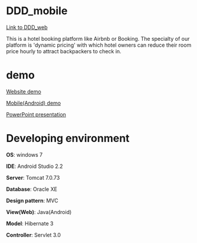# DDD_mobile
[Link to DDD_web](https://github.com/uopsdod/DDD_web)

This is a hotel booking platform like Airbnb or Booking.
The specialty of our platform is 'dynamic pricing' with which hotel owners can reduce their room price hourly to attract backpackers to check in.


# demo
[Website demo](https://www.youtube.com/watch?v=HBqEe0Ad_8Y&list=PLVVMQF8vWNCLd6hdMiXBWu_VvNQ8M30dY&index=1)

[Mobile(Android) demo](https://www.youtube.com/watch?v=bQDPjrmgqyY&t=8s&list=PLVVMQF8vWNCLX7kVI7vP1RfOo0KfJcARQ&index=1)

[PowerPoint presentation](https://docs.google.com/presentation/d/1MXuj1pCkYTa1yXKrtqx7IIYWKonkRnqCmNZFVIlF_DY/edit?usp=sharing)

# Developing environment
**OS**: windows 7

**IDE**: Android Studio 2.2

**Server**: Tomcat 7.0.73

**Database**: Oracle XE

**Design pattern**: MVC

**View(Web)**: Java(Android)

**Model**: Hibernate 3

**Controller**: Servlet 3.0

